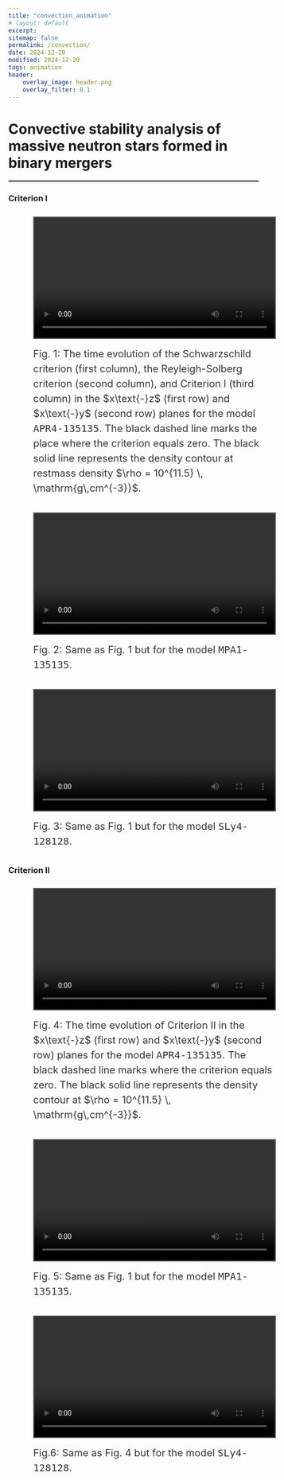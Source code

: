 ```yaml
---
title: "convection_animation"
# layout: default
excerpt: 
sitemap: false
permalink: /convection/
date: 2024-12-20
modified: 2024-12-20
tags: animation
header:
    overlay_image: header.png
    overlay_filter: 0.1 
---
```

# Convective stability analysis of massive neutron stars formed in binary mergers
<hr style="border:1px solid gray">

<head>
  <meta charset="UTF-8">
  <meta name="viewport" content="width=device-width, initial-scale=1.0">

  <!-- 引入 MathJax -->
  <script>
    MathJax = {
      tex: {
        inlineMath: [['$', '$'], ['\\(', '\\)']]
      }
    };
  </script>
  <script id="MathJax-script" async
    src="https://cdn.jsdelivr.net/npm/mathjax@3/es5/tex-chtml.js">
  </script>

  <style>
    figure {
      width: 100%;
      padding: 10px;
      box-sizing: border-box;
      text-align: center;
    }

    video {
      width: 100%;
      height: auto;
      border: 2px solid #555;
    }

    figcaption {
      margin-top: 15px;
      font-size: 20px;
      color: #333;
      line-height: 1.5;
      text-align: left;
    }
  </style>
</head>

<!-- <body>
  <figure>
    <video controls>
      <source src="https://gravyong.github.io/assets/videos/APR4_2_4.mp4" type="video/mp4">
    </video>
    <figcaption>
      Fig. 1: The time evolution of the Schwarzschild criterion (first column), the Reyleigh-Solberg criterion (the second column), and the Criterion I (third column) in the $x-z$ (first row) and $x-y$ (second row) planes for the model <tt>APR4-135135</tt>. The black dashed line marks the place where the criterion equals zero. The black solid line represents the density contour at restmass density $\rho = 10^{11.5} \, \rm g\,cm^{-3}$.
    </figcaption>
  </figure>

  <figure>
    <video controls>
      <source src="https://gravyong.github.io/assets/videos/MPA1_1_4.mp4" type="video/mp4">
    </video>
    <figcaption>
      Fig. 2: Same as Fig. 1 but for the model <tt>MPA1-135135</tt>.
    </figcaption>
  </figure>

  <figure>
    <video controls>
      <source src="https://gravyong.github.io/assets/videos/SLy4_2_5.mp4" type="video/mp4">
    </video>
    <figcaption>
      Fig. 3: Same as Fig. 1 but for the model <tt>SLy4-128128</tt>.
    </figcaption>
  </figure>

</body> -->

<body>
  <!-- Criterion I group -->
  <section>
    <h3>Criterion I</h3>
    <figure>
      <video controls>
        <source src="https://gravyong.github.io/assets/videos/APR4_2_4.mp4" type="video/mp4">
      </video>
      <figcaption>
        Fig. 1: The time evolution of the Schwarzschild criterion (first column), the Reyleigh-Solberg criterion (second column), and Criterion I (third column) in the $x\text{-}z$ (first row) and $x\text{-}y$ (second row) planes for the model <tt>APR4-135135</tt>. The black dashed line marks the place where the criterion equals zero. The black solid line represents the density contour at restmass density $\rho = 10^{11.5} \, \mathrm{g\,cm^{-3}}$.
      </figcaption>
    </figure>
    <figure>
      <video controls>
        <source src="https://gravyong.github.io/assets/videos/MPA1_1_4.mp4" type="video/mp4">
      </video>
      <figcaption>
        Fig. 2: Same as Fig. 1 but for the model <tt>MPA1-135135</tt>.
      </figcaption>
    </figure>
    <figure>
      <video controls>
        <source src="https://gravyong.github.io/assets/videos/SLy4_2_5.mp4" type="video/mp4">
      </video>
      <figcaption>
        Fig. 3: Same as Fig. 1 but for the model <tt>SLy4-128128</tt>.
      </figcaption>
    </figure>
  </section>
  <!-- Criterion II group -->
  <section>
    <h3>Criterion II</h3>
    <figure>
      <video controls>
        <source src="https://gravyong.github.io/assets/videos/APR4_CritII.mp4" type="video/mp4">
      </video>
      <figcaption>
        Fig. 4: The time evolution of Criterion II in the $x\text{-}z$ (first row) and $x\text{-}y$ (second row) planes for the model <tt>APR4-135135</tt>. The black dashed line marks where the criterion equals zero. The black solid line represents the density contour at $\rho = 10^{11.5} \, \mathrm{g\,cm^{-3}}$.
      </figcaption>
    </figure>
    <figure>
      <video controls>
        <source src="https://gravyong.github.io/assets/videos/MPA1_CritII.mp4" type="video/mp4">
      </video>
      <figcaption>
        Fig. 5: Same as Fig. 1 but for the model <tt>MPA1-135135</tt>.
      </figcaption>
    </figure>
    <figure>
      <video controls>
        <source src="https://gravyong.github.io/assets/videos/SLy4_CritII.mp4" type="video/mp4">
      </video>
      <figcaption>
        Fig.6: Same as Fig. 4 but for the model <tt>SLy4-128128</tt>.
      </figcaption>
    </figure>
  </section>
</body>


